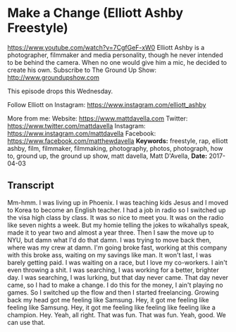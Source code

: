# Make a Change (Elliott Ashby Freestyle)
https://www.youtube.com/watch?v=7CgfGeF-xW0
Elliott Ashby is a photographer, filmmaker and media personality, though he never intended to be behind the camera. When no one would give him a mic, he decided to create his own. Subscribe to The Ground Up Show:  http://www.groundupshow.com

This episode drops this Wednesday.

Follow Elliott on Instagram: https://www.instagram.com/elliott_ashby

More from me:
Website:  https://www.mattdavella.com
Twitter: https://www.twitter.com/mattdavella
Instagram: https://www.instagram.com/mattdavella
Facebook: https://www.facebook.com/matthewdavella
**Keywords:** freestyle, rap, elliott ashby, film, filmmaker, filmmaking, photography, photos, photograph, how to, ground up, the ground up show, matt davella, Matt D'Avella, 
**Date:** 2017-04-03

## Transcript
 Mm-hmm. I was living up in Phoenix. I was teaching kids Jesus and I moved to Korea to become an English teacher. I had a job in radio so I switched up the visa high class by class. It was so nice to meet you. It was on the radio like seven nights a week. But my homie telling the jokes to wikahallys speak, made it to year two and almost a year three. Then I saw the move up to NYU, but damn what I'd do that damn. I was trying to move back then, where was my crew at damn. I'm going broke fast, working at this company with this broke ass, waiting on my savings like man. It won't last, I was barely getting paid. I was waiting on a race, but I love my co-workers. I ain't even throwing a shit. I was searching, I was working for a better, brighter day. I was searching, I was lurking, but that day never came. That day never came, so I had to make a change. I do this for the money, I ain't playing no games. So I switched up the flow and then I started freelancing. Growing back my head got me feeling like Samsung. Hey, it got me feeling like feeling like Samsung. Hey, it got me feeling like feeling like feeling like a champion. Hey. Yeah, all right. That was fun. That was fun. Yeah, good. We can use that.
